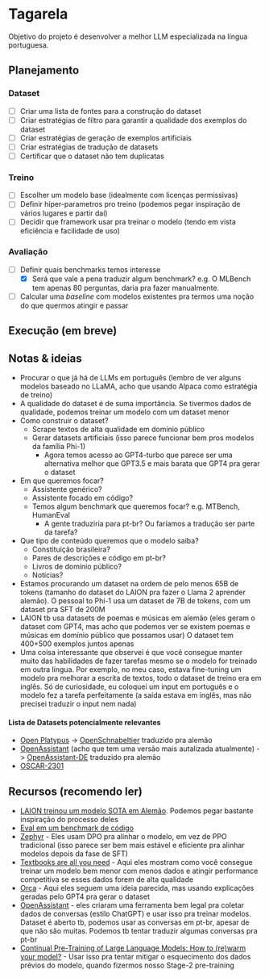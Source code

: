 # Tagarela

Objetivo do projeto é desenvolver a melhor LLM especializada na língua portuguesa.

## Planejamento

### Dataset
- [ ] Criar uma lista de fontes para a construção do dataset
- [ ] Criar estratégias de filtro para garantir a qualidade dos exemplos do dataset
- [ ] Criar estratégias de geração de exemplos artificiais
- [ ] Criar estratégias de tradução de datasets
- [ ] Certificar que o dataset não tem duplicatas

### Treino
- [ ] Escolher um modelo base (idealmente com licenças permissivas)
- [ ] Definir híper-parametros pro treino (podemos pegar inspiração de vários lugares e partir daí)
- [ ] Decidir que framework usar pra treinar o modelo (tendo em vista eficiência e facilidade de uso)

### Avaliação
- [ ] Definir quais benchmarks temos interesse
  - [x] Será que vale a pena traduzir algum benchmark? e.g. O MLBench tem apenas 80 perguntas, daria pra fazer manualmente.
- [ ] Calcular uma _baseline_ com modelos existentes pra termos uma noção do que quermos atingir e passar

## Execução (em breve)

## Notas & ideias
- Procurar o que já há de LLMs em português (lembro de ver alguns modelos baseado no LLaMA, acho que usando Alpaca como estratégia de treino)
- A qualidade do dataset é de suma importância. Se tivermos dados de qualidade, podemos treinar um modelo com um dataset menor
- Como construir o dataset?
  - Scrape textos de alta qualidade em domínio público
  - Gerar datasets artificiais (isso parece funcionar bem pros modelos da família Phi-1)
    - Agora temos acesso ao GPT4-turbo que parece ser uma alternativa melhor que GPT3.5 e mais barata que GPT4 pra gerar o dataset
- Em que queremos focar?
  - Assistente genérico?
  - Assistente focado em código?
  - Temos algum benchmark que queremos focar? e.g. MTBench, HumanEval
    - A gente traduziria para pt-br? Ou faríamos a tradução ser parte da tarefa?
- Que tipo de conteúdo queremos que o modelo saiba?
  - Constituição brasileira?
  - Pares de descrições e código em pt-br?
  - Livros de domínio público?
  - Notícias?
- Estamos procurando um dataset na ordem de pelo menos 65B de tokens (tamanho do dataset do LAION pra fazer o Llama 2
aprender alemão). O pessoal to Phi-1 usa um dataset de 7B de tokens, com um dataset pra SFT de 200M 
- LAION tb usa datasets de poemas e músicas em alemão (eles geram o dataset com GPT4, mas acho que podemos ver se existem poemas e músicas em domínio público que possamos usar) O dataset tem 400+500 exemplos juntos apenas
- Uma coisa interessante que observei é que você consegue manter muito das habilidades de fazer tarefas mesmo se o
modelo for treinado em outra língua. Por exemplo, no meu caso, estava fine-tuning um modelo pra melhorar a escrita de
textos, todo o dataset de treino era em inglês. Só de curiosidade, eu coloquei um input em português e o modelo fez a tarefa perfeitamente (a saída estava em inglês, mas não precisei traduzir o input nem nada)

#### Lista de Datasets potencialmente relevantes
- [Open Platypus](https://huggingface.co/datasets/garage-bAInd/Open-Platypus) -> [OpenSchnabeltier](https://huggingface.co/datasets/LeoLM/OpenSchnabeltier) traduzido pra alemão
- [OpenAssistant](https://huggingface.co/datasets/OpenAssistant/oasst_top1_2023-08-25) (acho que tem uma versão mais autalizada atualmente) -> [OpenAssistant-DE](https://huggingface.co/datasets/OpenAssistant/OASST-DE) traduzido pra alemão
- [OSCAR-2301](https://huggingface.co/datasets/oscar-corpus/OSCAR-2301)

## Recursos (recomendo ler)
- [LAION treinou um modelo SOTA em Alemão](https://laion.ai/blog/leo-lm/). Podemos pegar bastante inspiração do processo deles
- [Eval em um benchmark de código](https://github.com/AbanteAI/mentat/blob/main/tests/benchmarks/exercism_practice.py)
- [Zephyr](https://arxiv.org/abs/2310.16944) - Eles usam DPO pra alinhar o modelo, em vez de PPO tradicional (isso parece ser bem mais estável e eficiente pra alinhar modelos depois da fase de SFT)
- [Textbooks are all you need](https://arxiv.org/abs/2306.11644) - Aqui eles mostram como você consegue treinar um modelo bem menor com menos dados e atingir performance competitiva se esses dados forem de alta qualidade 
- [Orca](https://arxiv.org/abs/2306.02707) - Aqui eles seguem uma ideia parecida, mas usando explicações geradas pelo GPT4 pra gerar o dataset
- [OpenAssistant](https://github.com/LAION-AI/Open-Assistant) - eles criaram uma ferramenta bem legal pra coletar dados de conversas (estilo ChatGPT) e usar isso pra treinar modelos. Dataset é aberto tb, podemos usar as conversas em pt-br, apesar de que não são muitas. Podemos tb tentar traduzir algumas conversas pra pt-br
- [Continual Pre-Training of Large Language Models: How to (re)warm your model?](https://arxiv.org/abs/2308.04014) - Usar isso pra tentar mitigar o esquecimento dos dados prévios do modelo, quando fizermos nosso Stage-2 pre-training 